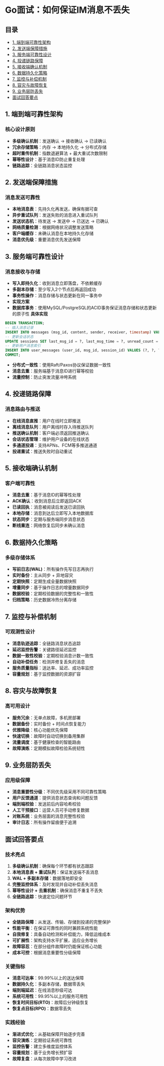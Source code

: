 # Go面试：如何保证IM消息不丢失

## 目录
- [1. 端到端可靠性架构](#1-端到端可靠性架构)
- [2. 发送端保障措施](#2-发送端保障措施)
- [3. 服务端可靠性设计](#3-服务端可靠性设计)
- [4. 投递链路保障](#4-投递链路保障)
- [5. 接收端确认机制](#5-接收端确认机制)
- [6. 数据持久化策略](#6-数据持久化策略)
- [7. 监控与补偿机制](#7-监控与补偿机制)
- [8. 容灾与故障恢复](#8-容灾与故障恢复)
- [9. 业务层防丢失](#9-业务层防丢失)
- [面试回答要点](#面试回答要点)

## 1. 端到端可靠性架构

### 核心设计原则

- **多级确认机制**：发送确认 → 接收确认 → 已读确认
- **冗余存储策略**：内存 → 本地持久化 → 分布式存储
- **超时重传机制**：指数退避算法 + 最大重试次数限制
- **幂等性设计**：基于消息ID防止重复处理
- **链路追踪**：全链路消息状态监控

## 2. 发送端保障措施

### 消息发送可靠性

- **本地消息表**：先持久化再发送，确保有据可查
- **异步重试队列**：发送失败的消息进入重试队列
- **发送状态机**：待发送 → 发送中 → 已送达 → 已确认
- **网络质量检测**：根据网络状况调整发送策略
- **客户端缓存**：未确认消息在本地持久化存储
- **消息优先级**：重要消息优先发送保障

## 3. 服务端可靠性设计

### 消息接收与存储

- **写入即持久化**：收到消息立即落盘，不依赖缓存
- **多副本存储**：至少写入2个节点后再返回成功
- **事务性操作**：消息存储与状态更新在同一事务中
- **实现方案**
- **数据库事务**：使用MySQL/PostgreSQL的ACID事务保证消息存储和状态更新的原子性
**具体实现**
```sql
BEGIN TRANSACTION;
-- 插入消息记录
INSERT INTO messages (msg_id, content, sender, receiver, timestamp) VALUES (?, ?, ?, ?, ?);
-- 更新会话状态
UPDATE sessions SET last_msg_id = ?, last_msg_time = ?, unread_count = unread_count + 1 WHERE session_id = ?;
-- 更新用户消息索引
INSERT INTO user_messages (user_id, msg_id, session_id) VALUES (?, ?, ?);
COMMIT;
```
- **分布式一致性**：使用Raft/Paxos协议保证数据一致性
- **消息去重**：服务端基于消息ID进行幂等校验
- **流量控制**：防止突发流量冲垮系统

## 4. 投递链路保障

### 消息路由与推送

- **在线消息直推**：用户在线时立即推送
- **离线消息队列**：用户离线时存入待推送队列
- **推送确认机制**：客户端必须返回推送确认
- **会话状态管理**：维护用户设备的在线状态
- **多通道投递**：支持APNs、FCM等多推送通道
- **投递重试**：推送失败时自动重试

## 5. 接收端确认机制

### 客户端可靠性

- **消息去重**：基于消息ID的幂等性处理
- **ACK确认**：收到消息后立即返回ACK
- **已读回执**：消息被阅读后发送已读回执
- **本地存储**：消息到达后立即写入本地数据库
- **状态同步**：定期与服务端同步消息状态
- **断线重连**：网络恢复后同步未确认消息

## 6. 数据持久化策略

### 多级存储体系

- **写前日志(WAL)**：所有操作先写日志再执行
- **实时备份**：主从同步 + 异地容灾
- **定期快照**：定期生成全量数据快照
- **增量同步**：基于操作日志的增量数据同步
- **数据校验**：定期校验数据的完整性和一致性
- **归档策略**：历史数据冷热分离存储

## 7. 监控与补偿机制

### 可观测性设计

- **消息轨迹追踪**：全链路消息状态追踪
- **延迟监控告警**：关键路径延迟监控
- **数据一致性校验**：定期校验消息计数一致性
- **自动补偿任务**：检测并修复丢失的消息
- **服务质量指标**：送达率、延迟、成功率监控
- **容量规划**：基于监控数据的资源扩容

## 8. 容灾与故障恢复

### 高可用设计

- **服务冗余**：无单点故障，多机房部署
- **数据备份**：实时备份 + 时间点恢复能力
- **优雅降级**：核心功能优先保障
- **快速切换**：故障时自动切换到备用集群
- **流量调度**：基于健康检查的智能路由
- **故障演练**：定期模拟故障检验系统韧性

## 9. 业务层防丢失

### 应用级保障

- **消息重要性分级**：不同优先级采用不同可靠性策略
- **用户反馈通道**：提供消息状态查询和问题反馈
- **端到端校验**：发送前后内容哈希校验
- **人工干预接口**：运营人员可手动修复数据
- **对账系统**：业务层面的消息完整性校验
- **审计日志**：所有操作留痕便于追溯

## 面试回答要点

### 技术亮点

1. **多级确认机制**：确保每个环节都有状态跟踪
2. **本地消息表 + 重试队列**：保证发送端不丢消息
3. **WAL + 多副本存储**：数据落地即安全
4. **完整监控体系**：及时发现并自动补偿丢失消息
5. **幂等性设计 + 去重机制**：确保消息不重复不丢失
6. **全链路追踪**：快速定位问题环节

### 架构优势

- **全链路保障**：从发送、传输、存储到投递的完整保护
- **性能平衡**：在保证可靠性的同时兼顾系统性能
- **自我修复**：具备自动检测和补偿能力，降低运维成本
- **可扩展性**：架构支持水平扩展，适应业务增长
- **故障容忍**：在部分组件故障时仍能保证核心功能
- **成本可控**：根据消息重要性分级保障

### 关键指标

- **消息可达率**：99.99%以上的送达保障
- **数据持久化**：多副本存储，数据零丢失
- **端到端延迟**：在线消息秒级可达
- **系统可用性**：99.95%以上的服务可用性
- **恢复时间目标(RTO)**：故障后分钟级恢复
- **恢复点目标(RPO)**：数据零丢失

### 实践经验

- **渐进式优化**：从基础保障开始逐步完善
- **容灾演练**：定期验证系统可靠性
- **监控告警**：建立多维度监控体系
- **容量规划**：基于业务增长预扩容
- **故障复盘**：从每次故障中学习改进
